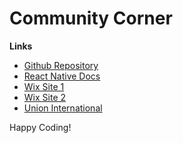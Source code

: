# Community Corner

**Links**
- [Github Repository](https://github.com/drPod/Community-Corner)
- [React Native Docs](https://reactnative.dev/docs/getting-started)
- [Wix Site 1](https://jordanmdavis1204.wixsite.com/explicably-inexplica)
- [Wix Site 2](https://businesschronicle.wixsite.com/communitychronicle)
- [Union International](https://theunioninternational.com/)

Happy Coding!
